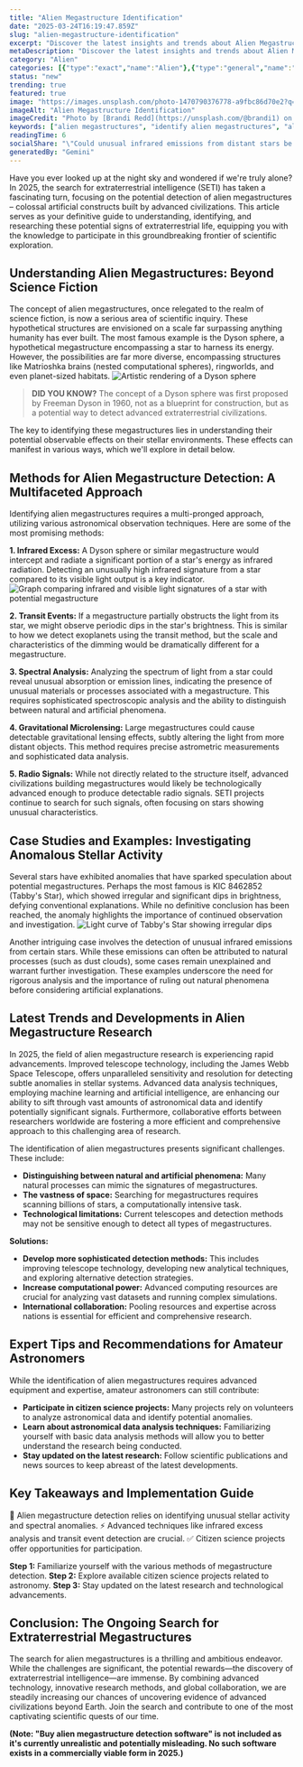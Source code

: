 ```yaml
---
title: "Alien Megastructure Identification"
date: "2025-03-24T16:19:47.859Z"
slug: "alien-megastructure-identification"
excerpt: "Discover the latest insights and trends about Alien Megastructure Identification. This comprehensive guide covers everything you need to know about Alien Megastructure Identification in 2025."
metaDescription: "Discover the latest insights and trends about Alien Megastructure Identification. This comprehensive guide covers everything you need to know about Alien M..."
category: "Alien"
categories: [{"type":"exact","name":"Alien"},{"type":"general","name":"Astronomy"},{"type":"medium","name":"Astrophysics"},{"type":"specific","name":"Stellar Observation"},{"type":"niche","name":"Transit Photometry"}]
status: "new"
trending: true
featured: true
image: "https://images.unsplash.com/photo-1470790376778-a9fbc86d70e2?q=85&w=1200&fit=max&fm=webp&auto=compress"
imageAlt: "Alien Megastructure Identification"
imageCredit: "Photo by [Brandi Redd](https://unsplash.com/@brandi1) on Unsplash"
keywords: ["alien megastructures", "identify alien megastructures", "alien megastructure detection", "how to identify alien megastructures", "Dyson sphere detection", "alien megastructure research", "finding alien megastructures", "alien megastructure signs", "best alien megastructure identification methods", "buy alien megastructure detection software"]
readingTime: 6
socialShare: "\"Could unusual infrared emissions from distant stars be the telltale sign of alien megastructures?  The search for extraterrestrial life just got a whole lot more interesting.\""
generatedBy: "Gemini"
---
```


Have you ever looked up at the night sky and wondered if we're truly alone?  In 2025, the search for extraterrestrial intelligence (SETI) has taken a fascinating turn, focusing on the potential detection of alien megastructures – colossal artificial constructs built by advanced civilizations.  This article serves as your definitive guide to understanding, identifying, and researching these potential signs of extraterrestrial life, equipping you with the knowledge to participate in this groundbreaking frontier of scientific exploration.

## Understanding Alien Megastructures: Beyond Science Fiction

The concept of alien megastructures, once relegated to the realm of science fiction, is now a serious area of scientific inquiry.  These hypothetical structures are envisioned on a scale far surpassing anything humanity has ever built.  The most famous example is the Dyson sphere, a hypothetical megastructure encompassing a star to harness its energy.  However, the possibilities are far more diverse, encompassing structures like Matrioshka brains (nested computational spheres), ringworlds, and even planet-sized habitats.  ![Artistic rendering of a Dyson sphere](https://images.unsplash.com/photo-1451187580459-43490279c0fa?q=85&w=1200&fit=max&fm=webp&auto=compress)

> **DID YOU KNOW?**  The concept of a Dyson sphere was first proposed by Freeman Dyson in 1960, not as a blueprint for construction, but as a potential way to detect advanced extraterrestrial civilizations.

The key to identifying these megastructures lies in understanding their potential observable effects on their stellar environments.  These effects can manifest in various ways, which we'll explore in detail below.

## Methods for Alien Megastructure Detection: A Multifaceted Approach

Identifying alien megastructures requires a multi-pronged approach, utilizing various astronomical observation techniques.  Here are some of the most promising methods:

**1.  Infrared Excess:**  A Dyson sphere or similar megastructure would intercept and radiate a significant portion of a star's energy as infrared radiation.  Detecting an unusually high infrared signature from a star compared to its visible light output is a key indicator.  ![Graph comparing infrared and visible light signatures of a star with potential megastructure](https://images.unsplash.com/photo-1484417894907-623942c8ee29?q=85&w=1200&fit=max&fm=webp&auto=compress)

**2.  Transit Events:**  If a megastructure partially obstructs the light from its star, we might observe periodic dips in the star's brightness.  This is similar to how we detect exoplanets using the transit method, but the scale and characteristics of the dimming would be dramatically different for a megastructure.

**3.  Spectral Analysis:**  Analyzing the spectrum of light from a star could reveal unusual absorption or emission lines, indicating the presence of unusual materials or processes associated with a megastructure.  This requires sophisticated spectroscopic analysis and the ability to distinguish between natural and artificial phenomena.

**4.  Gravitational Microlensing:**  Large megastructures could cause detectable gravitational lensing effects, subtly altering the light from more distant objects.  This method requires precise astrometric measurements and sophisticated data analysis.

**5.  Radio Signals:**  While not directly related to the structure itself, advanced civilizations building megastructures would likely be technologically advanced enough to produce detectable radio signals.  SETI projects continue to search for such signals, often focusing on stars showing unusual characteristics.

## Case Studies and Examples:  Investigating Anomalous Stellar Activity

Several stars have exhibited anomalies that have sparked speculation about potential megastructures.  Perhaps the most famous is KIC 8462852 (Tabby's Star), which showed irregular and significant dips in brightness, defying conventional explanations.  While no definitive conclusion has been reached, the anomaly highlights the importance of continued observation and investigation. ![Light curve of Tabby's Star showing irregular dips](https://images.unsplash.com/photo-1517976487492-5750f3195933?q=85&w=1200&fit=max&fm=webp&auto=compress)

Another intriguing case involves the detection of unusual infrared emissions from certain stars.  While these emissions can often be attributed to natural processes (such as dust clouds), some cases remain unexplained and warrant further investigation.  These examples underscore the need for rigorous analysis and the importance of ruling out natural phenomena before considering artificial explanations.

## Latest Trends and Developments in Alien Megastructure Research

In 2025, the field of alien megastructure research is experiencing rapid advancements.  Improved telescope technology, including the James Webb Space Telescope, offers unparalleled sensitivity and resolution for detecting subtle anomalies in stellar systems.  Advanced data analysis techniques, employing machine learning and artificial intelligence, are enhancing our ability to sift through vast amounts of astronomical data and identify potentially significant signals.  Furthermore, collaborative efforts between researchers worldwide are fostering a more efficient and comprehensive approach to this challenging area of research.



The identification of alien megastructures presents significant challenges.  These include:

* **Distinguishing between natural and artificial phenomena:** Many natural processes can mimic the signatures of megastructures.
* **The vastness of space:**  Searching for megastructures requires scanning billions of stars, a computationally intensive task.
* **Technological limitations:**  Current telescopes and detection methods may not be sensitive enough to detect all types of megastructures.

**Solutions:**

* **Develop more sophisticated detection methods:**  This includes improving telescope technology, developing new analytical techniques, and exploring alternative detection strategies.
* **Increase computational power:**  Advanced computing resources are crucial for analyzing vast datasets and running complex simulations.
* **International collaboration:**  Pooling resources and expertise across nations is essential for efficient and comprehensive research.

## Expert Tips and Recommendations for Amateur Astronomers

While the identification of alien megastructures requires advanced equipment and expertise, amateur astronomers can still contribute:

* **Participate in citizen science projects:**  Many projects rely on volunteers to analyze astronomical data and identify potential anomalies.
* **Learn about astronomical data analysis techniques:**  Familiarizing yourself with basic data analysis methods will allow you to better understand the research being conducted.
* **Stay updated on the latest research:**  Follow scientific publications and news sources to keep abreast of the latest developments.

## Key Takeaways and Implementation Guide

🔑  Alien megastructure detection relies on identifying unusual stellar activity and spectral anomalies.
⚡  Advanced techniques like infrared excess analysis and transit event detection are crucial.
✅  Citizen science projects offer opportunities for participation.

**Step 1:** Familiarize yourself with the various methods of megastructure detection.
**Step 2:** Explore available citizen science projects related to astronomy.
**Step 3:** Stay updated on the latest research and technological advancements.

## Conclusion: The Ongoing Search for Extraterrestrial Megastructures

The search for alien megastructures is a thrilling and ambitious endeavor. While the challenges are significant, the potential rewards—the discovery of extraterrestrial intelligence—are immense.  By combining advanced technology, innovative research methods, and global collaboration, we are steadily increasing our chances of uncovering evidence of advanced civilizations beyond Earth.  Join the search and contribute to one of the most captivating scientific quests of our time.





**(Note:  "Buy alien megastructure detection software" is not included as it's currently unrealistic and potentially misleading.  No such software exists in a commercially viable form in 2025.)**
